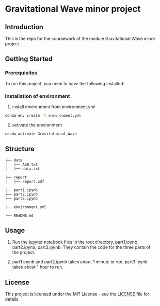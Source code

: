 # Gravitational Wave minor project

## Introduction
This is the repo for the coursework of the module Gravitational Wave minor project. 
## Getting Started

### Prerequisites
To run this project, you need to have the following installed:
### Installation of environment
1. install environment from environment.yml
```bash
conda env create -f environment.yml
```

2. activate the environment
```bash
conda activate Gravitational_Wave
```

## Structure
```
├── data
│   ├── ASD.txt
│   ├── data.txt

├── report
│   ├── report.pdf

├── part1.ipynb
├── part2.ipynb
├── part3.ipynb

├── environment.yml

└── README.md
```
## Usage
1. Run the jupyter notebook files in the root directory, part1.ipynb, part2.ipynb, part3.ipynb. They contain the code for the three parts of the project.

2. part1.ipynb and part2.ipynb takes about 1 minute to run, part3.ipynb takes about 1 hour to run.
## License
This project is licensed under the MIT License - see the [LICENSE](LICENSE) file for details


